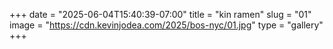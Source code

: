 +++
date = "2025-06-04T15:40:39-07:00"
title = "kin ramen"
slug = "01"
image = "https://cdn.kevinjodea.com/2025/bos-nyc/01.jpg"
type = "gallery"
+++
